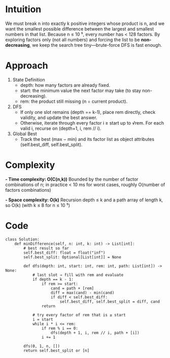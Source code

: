 # Intuition
<!-- Describe your first thoughts on how to solve this problem. -->
We must break n into exactly k positive integers whose product is n, and we want the smallest possible difference between the largest and smallest numbers in that list.
Because n ≤ 10 ⁵, every number has < 128 factors. By exploring factors only (not all numbers) and forcing the list to be **non-decreasing**, we keep the search tree tiny—brute-force DFS is fast enough.
# Approach
<!-- Describe your approach to solving the problem. -->
1.	State Definition
    - depth: how many factors are already fixed.
    - start: the minimum value the next factor may take (to stay non-decreasing).
    - rem: the product still missing (n ÷ current product).
2.	DFS
    - If only one slot remains (depth == k-1), place rem directly, check validity, and update the best answer.
    - Otherwise, iterate through every factor i ≥ start up to √rem. For each valid i, recurse on (depth+1, i, rem // i).
3.	Global Best
    - Track the best (max − min) and its factor list as object attributes (self.best_diff, self.best_split).
# Complexity
**- Time complexity: O(C(n,k))**
Bounded by the number of factor combinations of n; in practice < 10 ms for worst cases, roughly O(number of factors combinations)
<!-- Add your time complexity here, e.g. $$O(n)$$ -->

**- Space complexity: O(k)**
Recursion depth ≤ k and a path array of length k, so O(k) (with k ≤ 8 for n ≤ 10 ⁵)
<!-- Add your space complexity here, e.g. $$O(n)$$ -->

# Code
```python3 []
class Solution:
    def minDifference(self, n: int, k: int) -> List[int]:
        # best result so far
        self.best_diff: float = float("inf")
        self.best_split: Optional[List[int]] = None

        def dfs(depth: int, start: int, rem: int, path: List[int]) -> None:
            # last slot → fill with rem and evaluate
            if depth == k - 1:
                if rem >= start: 
                    cand = path + [rem]
                    diff = max(cand) - min(cand)
                    if diff < self.best_diff:
                        self.best_diff, self.best_split = diff, cand
                return

            # try every factor of rem that is ≥ start
            i = start
            while i * i <= rem:
                if rem % i == 0:
                    dfs(depth + 1, i, rem // i, path + [i])
                i += 1

        dfs(0, 1, n, [])
        return self.best_split or [n]
```
